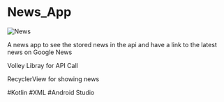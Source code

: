 # News_App


![News](https://user-images.githubusercontent.com/78478151/219355212-d43f29a4-d9eb-41a1-beba-04681d6b15f4.jpg)


A news app to see the stored news in the api and have a link to the latest news on Google News

Volley Libray for API Call

RecyclerView for showing news

#Kotlin
#XML
#Android Studio

